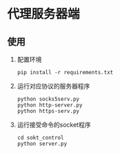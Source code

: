 # 代理服务器端

## 使用

1. 配置环境

   ```
   pip install -r requirements.txt
   ```

2. 运行对应协议的服务器程序

   ```
   python socks5serv.py
   python http-server.py
   python https-serv.py
   ```

3. 运行接受命令的socket程序

   ```
   cd sokt_control
   python server.py
   ```

   